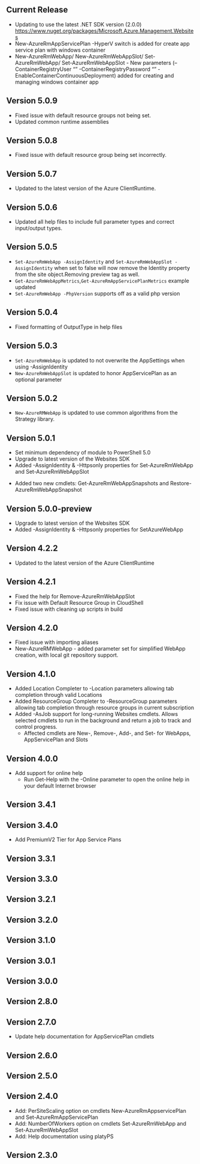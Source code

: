 <!--
    Please leave this section at the top of the change log.

    Changes for the current release should go under the section titled "Current Release", and should adhere to the following format:

    ## Current Release
    * Overview of change #1
        - Additional information about change #1
    * Overview of change #2
        - Additional information about change #2
        - Additional information about change #2
    * Overview of change #3
    * Overview of change #4
        - Additional information about change #4

    ## YYYY.MM.DD - Version X.Y.Z (Previous Release)
    * Overview of change #1
        - Additional information about change #1
-->
## Current Release
* Updating to use the latest .NET SDK version (2.0.0) https://www.nuget.org/packages/Microsoft.Azure.Management.Websites
* New-AzureRmAppServicePlan -HyperV switch is added for create app service plan with windows container
* New-AzureRmWebApp/ New-AzureRmWebAppSlot/ Set-AzureRmWebApp/ Set-AzureRmWebAppSlot - New parameters (–ContainerRegistryUser “<string>” -ContainerRegistryPassword “<secureString>” -EnableContainerContinuousDeployment) added for creating and managing windows container app


## Version 5.0.9
* Fixed issue with default resource groups not being set.
* Updated common runtime assemblies

## Version 5.0.8
* Fixed issue with default resource group being set incorrectly.

## Version 5.0.7
* Updated to the latest version of the Azure ClientRuntime.

## Version 5.0.6
* Updated all help files to include full parameter types and correct input/output types.

## Version 5.0.5
* `Set-AzureRmWebApp -AssignIdentity` and  `Set-AzureRmWebAppSlot -AssignIdentity` when set to false will now remove the Identity property from the site object.Removing preview tag as well.
* `Get-AzureRmWebAppMetrics`,`Get-AzureRmAppServicePlanMetrics` example updated
* `Set-AzureRmWebApp -PhpVersion` supports off as a valid php version

## Version 5.0.4
* Fixed formatting of OutputType in help files

## Version 5.0.3
* `Set-AzureRmWebApp` is updated to not overwrite the AppSettings when using -AssignIdentity
* `New-AzureRmWebAppSlot` is updated to honor AppServicePlan as an optional parameter

## Version 5.0.2
* `New-AzureRMWebApp` is updated to use common algorithms from the Strategy library.

## Version 5.0.1
* Set minimum dependency of module to PowerShell 5.0
* Upgrade to latest version of the Websites SDK
* Added -AssignIdentity & -Httpsonly properties for Set-AzureRmWebApp and Set-AzureRmWebAppSlot
- Added two new cmdlets: Get-AzureRmWebAppSnapshots and Restore-AzureRmWebAppSnapshot

## Version 5.0.0-preview
* Upgrade to latest version of the Websites SDK
* Added -AssignIdentity & -Httpsonly properties for SetAzureWebApp

## Version 4.2.2
* Updated to the latest version of the Azure ClientRuntime

## Version 4.2.1
* Fixed the help for Remove-AzureRmWebAppSlot
* Fix issue with Default Resource Group in CloudShell
* Fixed issue with cleaning up scripts in build

## Version 4.2.0
* Fixed issue with importing aliases
* New-AzureRMWebApp - added parameter set for simplified WebApp creation, with local git repository support.

## Version 4.1.0
* Added Location Completer to -Location parameters allowing tab completion through valid Locations
* Added ResourceGroup Completer to -ResourceGroup parameters allowing tab completion through resource groups in current subscription
* Added -AsJob support for long-running Websites cmdlets. Allows selected cmdlets to run in the background and return a job to track and control progress.
     - Affected cmdlets are New-, Remove-, Add-, and Set- for WebApps, AppServicePlan and Slots

## Version 4.0.0
* Add support for online help
    - Run Get-Help with the -Online parameter to open the online help in your default Internet browser

## Version 3.4.1

## Version 3.4.0
* Add PremiumV2 Tier for App Service Plans

## Version 3.3.1

## Version 3.3.0

## Version 3.2.1

## Version 3.2.0

## Version 3.1.0

## Version 3.0.1

## Version 3.0.0

## Version 2.8.0

## Version 2.7.0
* Update help documentation for AppServicePlan cmdlets

## Version 2.6.0

## Version 2.5.0

## Version 2.4.0
* Add: PerSiteScaling option on cmdlets New-AzureRmAppservicePlan and Set-AzureRmAppServicePlan
* Add: NumberOfWorkers option on cmdlets Set-AzureRmWebApp and Set-AzureRmWebAppSlot
* Add: Help documentation using platyPS

## Version 2.3.0
